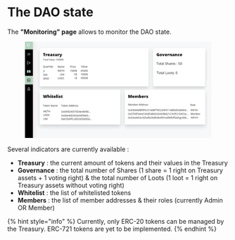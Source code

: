# The DAO state

The **"Monitoring" page** allows to monitor the DAO state.

<figure><img src="../../.gitbook/assets/monitoring modified (2).png" alt=""><figcaption></figcaption></figure>

Several indicators are currently available :&#x20;

* **Treasury** : the current amount of tokens and their values in the Treasury
* **Governance** : the total number of Shares (1 share = 1 right on Treasury assets + 1 voting right) & the total number of Loots (1 loot = 1 right on Treasury assets without voting right)
* **Whitelist** : the list of whitelisted tokens
* **Members** : the list of member addresses & their roles (currently Admin OR Member)

{% hint style="info" %}
Currently, only ERC-20 tokens can be managed by the Treasury. ERC-721 tokens are yet to be implemented.
{% endhint %}




